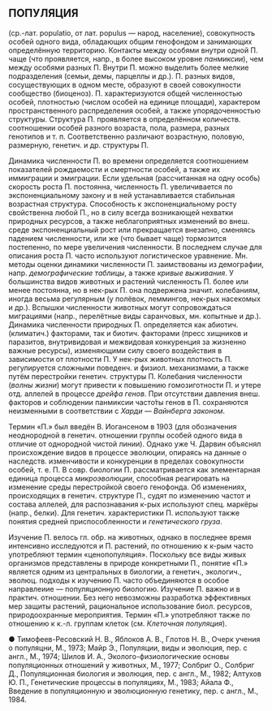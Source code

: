 ﻿## ПОПУЛЯЦИЯ

(ср.-лат. populatio, от лат. populus — народ, население), совокупность особей одного вида, обладающих общим генофондом и занимающих
определённую территорию. Контакты между особями внутри одной П. чаще (что проявляется, напр., в более высоком уровне _панмиксии_), чем между особями
разных П. Внутри П. можно выделить более мелкие подразделения (семьи, демы, парцеллы и др.). П. разных видов, сосуществующих в одном месте, образуют в своей 
совокупности сообщество (биоценоз). П. характеризуются общей численностью особей, плотностью (числом особей на единице площади), характером
пространственного распределения особей, а также упорядоченностью структуры. Структура П. проявляется в определённом количеств. соотношении особей
разного возраста, пола, размера, разных генотипов и т. п. Соответственно различают возрастную, половую, размерную, генетич. и др. структуры П.

Динамика численности П. во времени определяется соотношением показателей рождаемости и смертности особей, а также их иммиграции и эмиграции. Если
удельная (рассчитанная на одну особь) скорость роста П. постоянна, численность П. увеличивается по экспоненциальному закону и в ней устанавливается
стабильная возрастная структура. Способность к экспоненциальному росту свойственна любой П., но в силу всегда возникающей нехватки природных ресурсов, 
а также неблагоприятных изменений во внеш. среде экспоненциальный рост или прекращается внезапно, сменяясь падением численности, или же (что
бывает чаще) тормозится постепенно, по мере увеличения численности. В последнем случае для описания роста П. часто используют логистическое уравнение. 
Мн. методы оценки динамики численности П. заимствованы из демографии, напр. _демографические таблицы_, а также _кривые выживания_. У большинства видов 
животных и растений численность П. более или менее постоянна, но в нек-рых П. она подвержена значит. колебаниям, иногда весьма регулярным (у полёвок, леммингов, 
нек-рых насекомых и др.). Вспышки численности животных могут сопровождаться миграциями (напр., перелётные виды саранчовых, мн. копытные и др.). Динамика численности 
природных П. определяется как абиотич. (климатич.) факторами, так и биотич. факторами (пресс хищников и паразитов, внутривидовая и межвидовая конкуренция за жизненно
важные ресурсы), изменяющими силу своего воздействия в зависимости от плотности П. У нек-рых животных плотность П. регулируется сложными поведенч. и физиол.
механизмами, а также путём перестройки генетич. структуры П. Колебания численности (_волны жизни_) могут привести к повышению гомозиготности П. и утере отд. аллелей 
в процессе _дрейфа генов_. При отсутствии давления внеш. факторов и соблюдении панмиксии часто́ты генов в П. сохраняются неизменными в соответствии с _Харди — Вайнберга законом_.

Термин «П.» был введён В. Иогансеном в 1903 (для обозначения неоднородной в генетич. отношении группы особей одного вида в отличие от однородной
чистой линии). Однако уже Ч. Дарвин объяснял происхождение видов в процессе эволюции, опираясь на данные о наследств. изменчивости и конкуренции
в пределах совокупности особей, т. е. П. В совр. биологии П. рассматривается как элементарная единица процесса _микроэволюции_, способная реагировать на
изменение среды перестройкой своего генофонда. Об изменениях, происходящих в генетич. структуре П., судят по изменению частот и состава аллелей,
для распознавания к-рых используют спец. маркёры (напр., белки). Для генетич. характеристики П. используют также понятия средней приспособленности
и _генетического груза_.

Изучение П. велось гл. обр. на животных, однако в последнее время интенсивно исследуются и П. растений, по отношению к к-рым часто употребляют термин «ценопопуляция». 
Поскольку все виды живых организмов представлены в природе конкретными П., понятие «П.» является одним из центральных в биологии, а генетич., экологич., эволюц.
подходы к изучению П. часто объединяются в особое направлеиие — популяционную биологию. Изучение П. важно и в практич. отношении. Без него невозможны разработка эффективных мер
защиты растений, рациональное использование биол. ресурсов, природоохранные мероприятия. Термин «П.» употребляют также по отношению к к.-л. группам клеток (см. _Клеточная популяция_).

● Тимофеев-Ресовский Н. В., Яблоков А. В., Глотов Н. В., Очерк учения о популяцни, М., 1973;
Майр Э., Популяции, виды и эволюция, пер. с англ., М., 1974; 
Шилов И. А., Эколого-физиологические основы популяционных отношений у животных, М., 1977;
Солбриг О., Солбриг Д., Популяционная биология и эволюция, пер. с англ., М., 1982;
Алтухов Ю. П., Генетические процессы в популяциях, М., 1983;
Айала Ф., Введение в популяционную и эволюционную генетику, пер. с англ., М., 1984.
